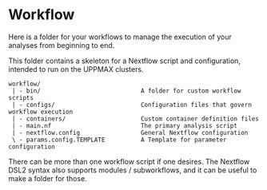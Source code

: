 # Workflow 

Here is a folder for your workflows to manage the execution of your analyses from beginning to end.

This folder contains a skeleton for a Nextflow script and configuration, intended to run on 
the UPPMAX clusters. 

```
workflow/
 | - bin/                            A folder for custom workflow scripts
 | - configs/                        Configuration files that govern workflow execution
 | - containers/                     Custom container definition files
 | - main.nf                         The primary analysis script
 | - nextflow.config                 General Nextflow configuration
 \ - params.config.TEMPLATE          A Template for parameter configuration
```

There can be more than one workflow script if one desires. The Nextflow DSL2 syntax also
supports modules / subworkflows, and it can be useful to make a folder for those.  
